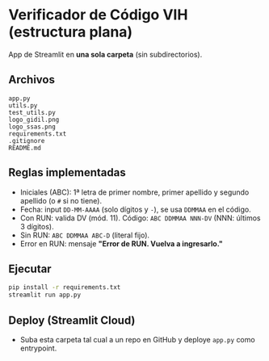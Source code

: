 
# Verificador de Código VIH (estructura plana)

App de Streamlit en **una sola carpeta** (sin subdirectorios).

## Archivos
```
app.py
utils.py
test_utils.py
logo_gidil.png
logo_ssas.png
requirements.txt
.gitignore
README.md
```

## Reglas implementadas
- Iniciales (ABC): 1ª letra de primer nombre, primer apellido y segundo apellido (o `#` si no tiene).
- Fecha: input `DD-MM-AAAA` (solo dígitos y `-`), se usa `DDMMAA` en el código.
- Con RUN: valida DV (mód. 11). Código: `ABC DDMMAA NNN-DV` (NNN: últimos 3 dígitos).
- Sin RUN: `ABC DDMMAA ABC-D` (literal fijo).
- Error en RUN: mensaje **"Error de RUN. Vuelva a ingresarlo."**

## Ejecutar
```bash
pip install -r requirements.txt
streamlit run app.py
```

## Deploy (Streamlit Cloud)
- Suba esta carpeta tal cual a un repo en GitHub y deploye `app.py` como entrypoint.
